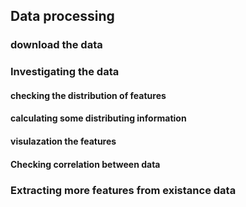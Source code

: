 ## Data processing

### download the data

###  Investigating the data

  ####  checking the distribution of features

  ####  calculating some distributing information

  #### visulazation the features
  
  #### Checking correlation between data

### Extracting more features from existance data


